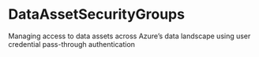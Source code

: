 # DataAssetSecurityGroups
Managing access to data assets across Azure’s data landscape using user credential pass-through authentication
